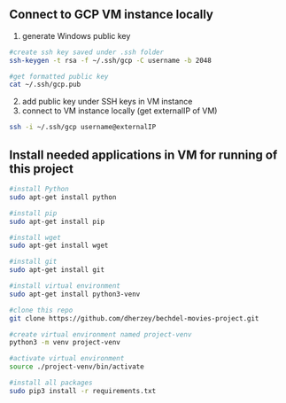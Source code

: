 ## Connect to GCP VM instance locally
1. generate Windows public key
```bash
#create ssh key saved under .ssh folder
ssh-keygen -t rsa -f ~/.ssh/gcp -C username -b 2048

#get formatted public key
cat ~/.ssh/gcp.pub
```
2. add public key under SSH keys in VM instance
3. connect to VM instance locally (get externalIP of VM)
```bash
ssh -i ~/.ssh/gcp username@externalIP
```

## Install needed applications in VM for running of this project
```bash
#install Python
sudo apt-get install python

#install pip
sudo apt-get install pip

#install wget
sudo apt-get install wget

#install git
sudo apt-get install git

#install virtual environment
sudo apt-get install python3-venv

#clone this repo
git clone https://github.com/dherzey/bechdel-movies-project.git

#create virtual environment named project-venv
python3 -m venv project-venv

#activate virtual environment
source ./project-venv/bin/activate

#install all packages
sudo pip3 install -r requirements.txt
```